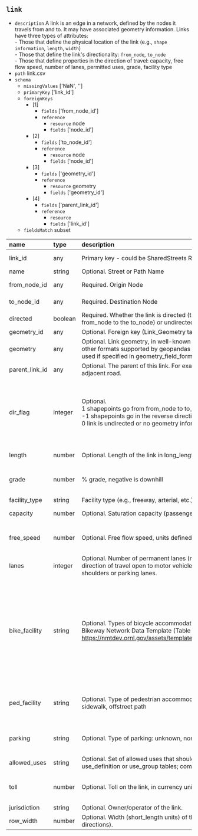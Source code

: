 ## `link`
  - `description` A link is an edge in a network, defined by the nodes it travels from and to. It may have associated geometry information. Links have three types of attributes:<br>  - Those that define the physical location of the link (e.g., `shape` `information`, `length`, `width`)<br>  - Those that define the link's directionality: `from_node`, `to_node`<br>  - Those that define properties in the direction of travel: capacity, free flow speed, number of lanes, permitted uses, grade, facility type
  - `path` link.csv
  - `schema`
      - `missingValues` ['NaN', '']
    - `primaryKey` ['link_id']
    - `foreignKeys`
      - [1]
        - `fields` ['from_node_id']
        - `reference`
          - `resource` node
          - `fields` ['node_id']
      - [2]
        - `fields` ['to_node_id']
        - `reference`
          - `resource` node
          - `fields` ['node_id']
      - [3]
        - `fields` ['geometry_id']
        - `reference`
          - `resource` geometry
          - `fields` ['geometry_id']
      - [4]
        - `fields` ['parent_link_id']
        - `reference`
          - `resource` 
          - `fields` ['link_id']
    - `fieldsMatch` subset
  
| name           | type    | description                                                                                                                                                                                       | constraints                       | categories                                                                                                                                                                                      | warnings                         |
|:---------------|:--------|:--------------------------------------------------------------------------------------------------------------------------------------------------------------------------------------------------|:----------------------------------|:------------------------------------------------------------------------------------------------------------------------------------------------------------------------------------------------|:---------------------------------|
| link_id        | any     | Primary key - could be SharedStreets Reference ID                                                                                                                                                 | {'required': True}                |                                                                                                                                                                                                 |                                  |
| name           | string  | Optional. Street or Path Name                                                                                                                                                                     |                                   |                                                                                                                                                                                                 |                                  |
| from_node_id   | any     | Required. Origin Node                                                                                                                                                                             | {'required': True}                |                                                                                                                                                                                                 |                                  |
| to_node_id     | any     | Required. Destination Node                                                                                                                                                                        | {'required': True}                |                                                                                                                                                                                                 |                                  |
| directed       | boolean | Required. Whether the link is directed (travel only occurs from the from_node to the to_node) or undirected.                                                                                      | {'required': True}                |                                                                                                                                                                                                 |                                  |
| geometry_id    | any     | Optional. Foreign key (Link_Geometry table).                                                                                                                                                      |                                   |                                                                                                                                                                                                 |                                  |
| geometry       | any     | Optional. Link geometry, in well-known text (WKT) format. Optionally, other formats supported by geopandas (GeoJSON, PostGIS) may be used if specified in geometry_field_format in gmns.spec.json |                                   |                                                                                                                                                                                                 |                                  |
| parent_link_id | any     | Optional. The parent of this link. For example,for a sidewalk, this is the adjacent road.                                                                                                         |                                   |                                                                                                                                                                                                 |                                  |
| dir_flag       | integer | Optional. <br>1  shapepoints go from from_node to to_node;<br>-1 shapepoints go in the reverse direction;<br>0  link is undirected or no geometry information is provided.                        |                                   | [{'value': 1, 'label': 'forwards'}, {'value': -1, 'label': 'reverse'}, {'value': 0, 'label': 'no-information'}]                                                                                 |                                  |
| length         | number  | Optional. Length of the link in long_length units                                                                                                                                                 | {'minimum': 0}                    |                                                                                                                                                                                                 |                                  |
| grade          | number  | % grade, negative is downhill                                                                                                                                                                     | {'maximum': 100, 'minimum': -100} |                                                                                                                                                                                                 | {'maximum': 25, 'minimum': -25}  |
| facility_type  | string  | Facility type (e.g., freeway, arterial, etc.)                                                                                                                                                     |                                   |                                                                                                                                                                                                 |                                  |
| capacity       | number  | Optional. Saturation capacity (passenger car equivalents / hr / lane)                                                                                                                             | {'minimum': 0}                    |                                                                                                                                                                                                 |                                  |
| free_speed     | number  | Optional. Free flow speed, units defined by config file                                                                                                                                           | {'minimum': 0, 'maximum': 200}    |                                                                                                                                                                                                 | {'minimum': 1, 'maximum': 120}   |
| lanes          | integer | Optional. Number of permanent lanes (not including turn pockets) in the direction of travel open to motor vehicles. It does not include bike lanes, shoulders or parking lanes.                   | {'minimum': 0}                    |                                                                                                                                                                                                 |                                  |
| bike_facility  | string  | Optional. Types of bicycle accommodation based on the National Bikeway Network Data Template (Table 1-A at https://nmtdev.ornl.gov/assets/templates/NBN_DataTemplates_final.pdf)                  |                                   | ['unseparated bike lane', 'buffered bike lane', 'separated bike lane', 'counter-flow bike lane', 'paved shoulder', 'shared lane', 'shared use path', 'off-road unpaved trail', 'other', 'none'] |                                  |
| ped_facility   | string  | Optional. Type of pedestrian accommodation: unknown, none, shoulder, sidewalk, offstreet path                                                                                                     |                                   | ['unknown', 'none', 'shoulder', 'sidewalk', 'offstreet_path']                                                                                                                                   |                                  |
| parking        | string  | Optional. Type of parking: unknown, none, parallel, angle, other                                                                                                                                  |                                   | ['unknown', 'none', 'parallel', 'angle', 'other']                                                                                                                                               |                                  |
| allowed_uses   | string  | Optional. Set of allowed uses that should appear in either the use_definition or use_group tables; comma-separated.                                                                               |                                   |                                                                                                                                                                                                 |                                  |
| toll           | number  | Optional.  Toll on the link, in currency units.                                                                                                                                                   |                                   |                                                                                                                                                                                                 | {'minimum': 0, 'maximum': 10000} |
| jurisdiction   | string  | Optional.  Owner/operator of the link.                                                                                                                                                            |                                   |                                                                                                                                                                                                 |                                  |
| row_width      | number  | Optional. Width (short_length units) of the entire right-of-way (both directions).                                                                                                                | {'minimum': 0}                    |                                                                                                                                                                                                 | {'minimum': 10}                  |